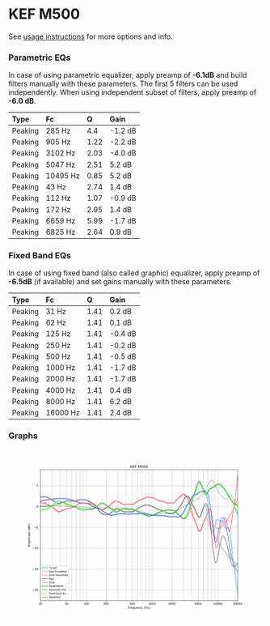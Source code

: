 # KEF M500
See [usage instructions](https://github.com/jaakkopasanen/AutoEq#usage) for more options and info.

### Parametric EQs
In case of using parametric equalizer, apply preamp of **-6.1dB** and build filters manually
with these parameters. The first 5 filters can be used independently.
When using independent subset of filters, apply preamp of **-6.0 dB**.

| Type    | Fc       |    Q | Gain    |
|:--------|:---------|:-----|:--------|
| Peaking | 285 Hz   | 4.4  | -1.2 dB |
| Peaking | 905 Hz   | 1.22 | -2.2 dB |
| Peaking | 3102 Hz  | 2.03 | -4.0 dB |
| Peaking | 5047 Hz  | 2.51 | 5.2 dB  |
| Peaking | 10495 Hz | 0.85 | 5.2 dB  |
| Peaking | 43 Hz    | 2.74 | 1.4 dB  |
| Peaking | 112 Hz   | 1.07 | -0.9 dB |
| Peaking | 172 Hz   | 2.95 | 1.4 dB  |
| Peaking | 6659 Hz  | 5.99 | -1.7 dB |
| Peaking | 6825 Hz  | 2.64 | 0.9 dB  |

### Fixed Band EQs
In case of using fixed band (also called graphic) equalizer, apply preamp of **-6.5dB**
(if available) and set gains manually with these parameters.

| Type    | Fc       |    Q | Gain    |
|:--------|:---------|:-----|:--------|
| Peaking | 31 Hz    | 1.41 | 0.2 dB  |
| Peaking | 62 Hz    | 1.41 | 0.1 dB  |
| Peaking | 125 Hz   | 1.41 | -0.4 dB |
| Peaking | 250 Hz   | 1.41 | -0.2 dB |
| Peaking | 500 Hz   | 1.41 | -0.5 dB |
| Peaking | 1000 Hz  | 1.41 | -1.7 dB |
| Peaking | 2000 Hz  | 1.41 | -1.7 dB |
| Peaking | 4000 Hz  | 1.41 | 0.4 dB  |
| Peaking | 8000 Hz  | 1.41 | 6.2 dB  |
| Peaking | 16000 Hz | 1.41 | 2.4 dB  |

### Graphs
![](./KEF%20M500.png)